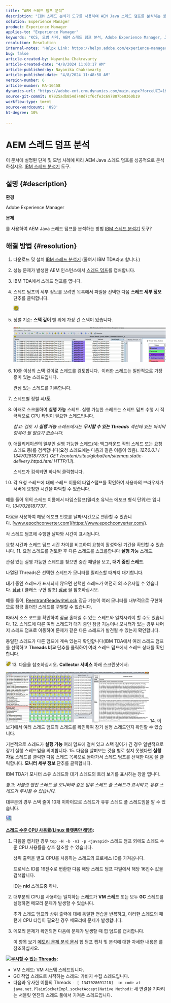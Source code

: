 ```yaml
---
title: “AEM 스레드 덤프 분석”
description: "IBM 스레드 분석기 도구를 사용하여 AEM Java 스레드 덤프를 분석하는 방법에 대해 알아봅니다."
solution: Experience Manager
product: Experience Manager
applies-to: "Experience Manager"
keywords: "KCS, 모범 사례, AEM 스레드 덤프 분석, Adobe Experience Manager, Java, IBM 스레드 분석기"
resolution: Resolution
internal-notes: "Helpx Link: https://helpx.adobe.com/experience-manager/kb/thread-dump-analysis.html"
bug: false
article-created-by: Nayanika Chakravarty
article-created-date: "4/8/2024 11:03:17 AM"
article-published-by: Nayanika Chakravarty
article-published-date: "4/8/2024 11:48:58 AM"
version-number: 6
article-number: KA-16458
dynamics-url: "https://adobe-ent.crm.dynamics.com/main.aspx?forceUCI=1&pagetype=entityrecord&etn=knowledgearticle&id=c333e096-97f5-ee11-a1fe-6045bd006295"
source-git-commit: 07825adb854d748d7cf6cfe3c697887be0360b19
workflow-type: tm+mt
source-wordcount: '893'
ht-degree: 10%

---
```


# AEM 스레드 덤프 분석


이 문서에 설명된 단계 및 모범 사례에 따라 AEM Java 스레드 덤프를 성공적으로 분석하십시오. [IBM 스레드 분석기](https://www.ibm.com/support/pages/ibm-thread-and-monitor-dump-analyzer-java-tmda) 도구.

## 설명 {#description}


<b>환경</b>

Adobe Experience Manager

<b>문제</b>

를 사용하여 AEM Java 스레드 덤프를 분석하는 방법 [IBM 스레드 분석기](https://www.ibm.com/support/pages/ibm-thread-and-monitor-dump-analyzer-java-tmda) 도구?


## 해결 방법 {#resolution}


1. 다운로드 및 설치 [IBM 스레드 분석기](https://www.ibm.com/support/pages/ibm-thread-and-monitor-dump-analyzer-java-tmda) (줄여서 IBM TDA라고 합니다.)
2. 성능 문제가 발생한 AEM 인스턴스에서 [스레드 덤프](https://helpx.adobe.com/experience-manager/kb/thread-dumps-collection-analysis.html)를 캡처합니다.
3. IBM TDA에서 스레드 덤프를 엽니다.
4. 스레드 덤프의 세부 정보를 보려면 목록에서 파일을 선택한 다음 <b>스레드 세부 정보</b> 단추를 클릭합니다.

   ![](assets/18a97935-9df5-ee11-a1fe-6045bd006295.png)
5. 정렬 기준: <b>스택 깊이</b> 맨 위에 가장 긴 스택이 있습니다.

   ![](assets/f2bd2b85-9bf5-ee11-a1fe-6045bd006295.png)
6. 10줄 이상의 스택 깊이로 스레드를 검토합니다.  이러한 스레드는 일반적으로 가장 흥미 있는 스레드입니다.

   관심 있는 스레드를 기록합니다.
7. 스레드별 정렬 <b>시/도</b>.
8. 아래로 스크롤하여 <b>실행 가능</b> 스레드. 실행 가능한 스레드는 스레드 덤프 수행 시 적극적으로 CPU 타임이 필요한 스레드입니다.

   *참고: 검토 시 <b>실행 가능</b> 스레드에서는 <b>무시할 수 있는 Threads</b> 섹션에 있는 마지막 항목이 될 필요가 없습니다.*


9. 애플리케이션의 일부인 실행 가능한 스레드(예: 백그라운드 작업 스레드 또는 요청 스레드 등)를 검색합니다(요청 스레드에는 다음과 같은 이름이 있음). *127.0.0.1 `[` 1347028187737`]`  GET /content/sites/global/en/sitemap.static-delivery.httpd.html HTTP/1.1*).

   스레드가 검색되면 하나씩 클릭합니다.
10. 각 요청 스레드에 대해 스레드 이름의 타임스탬프를 확인하여 사용자의 브라우저가 서버에 요청한 시간을 파악할 수 있습니다.

   예를 들어 위의 스레드 이름에서 타임스탬프(밀리초 유닉스 에포크 형식 단위)는 입니다. *1347028187737*.

   다음을 사용하여 해당 에포크 번호를 날짜/시간으로 변환할 수 있습니다. [www.epochconverter.com](https://www.epochconverter.com/).

   각 스레드 덤프에 수행한 날짜와 시간이 표시됩니다.

   요청 시간과 스레드 덤프 시간 차이를 비교하여 요청이 활성화된 기간을 확인할 수 있습니다.
11. 요청 스레드를 검토한 후 다른 스레드를 스크롤합니다 <b>실행 가능</b> 스레드.

   관심 있는 실행 가능한 스레드를 찾으면 중간 패널을 보고, <b>대기 중인 스레드</b>.

   나열된 Threads은 선택한 스레드가 모니터를 릴리스할 때까지 대기합니다.

   대기 중인 스레드가 표시되지 않으면 선택한 스레드가 여전히 의 소유자일 수 있습니다. [잠금](https://docs.oracle.com/javase/1.5.0/docs/api/java/util/concurrent/locks/Lock.html) ( 클래스 구현 참조) [잠금](https://docs.oracle.com/javase/1.5.0/docs/api/java/util/concurrent/locks/Lock.html) 을 참조하십시오.

   예를 들어, [ReentrantReadwriteLock](https://docs.oracle.com/javase/1.5.0/docs/api/java/util/concurrent/locks/ReentrantReadWriteLock.html) 잠금 기능이 여러 모니터를 내부적으로 구현하므로 잠금 홀더인 스레드를 구별할 수 없습니다.

   따라서 소스 코드를 확인하여 잠금 홀더일 수 있는 스레드와 일치시켜야 할 수도 있습니다.
12. 스레드에 다른 여러 스레드가 대기 중인 잠금 기능이나 모니터가 있는 경우 나머지 스레드 덤프로 이동하여 문제가 같은 다른 스레드가 발견될 수 있는지 확인합니다.

   동일한 스레드가 다른 덤프에 계속 있는지 확인합니다(IBM TDA에서 여러 스레드 덤프를 선택하고 <b>Threads 비교</b> 단추를 클릭하여 여러 스레드 덤프에서 스레드 상태를 확인합니다.

   ![](assets/e0d94248-9df5-ee11-a1fe-6045bd006295.png)
13. 다음을 참조하십시오. <b>Collector 서비스</b> 아래 스크린샷에서:

   ![](assets/12b13798-9bf5-ee11-a1fe-6045bd006295.png)
14. 이 보기에서 여러 스레드 덤프의 스레드를 확인하여 장기 실행 스레드인지 확인할 수 있습니다.

   기본적으로 스레드가 <b>실행 가능</b> 여러 덤프에 걸쳐 있고 스택 길이가 긴 경우 일반적으로 장기 실행 스레드임을 의미합니다.
15. 다음을 살펴보는 것을 별로 찾지 못했다면 <b>실행 가능</b> 스레드를 클릭한 다음 스레드 목록으로 돌아가서 스레드 덤프를 선택한 다음 을 클릭합니다. <b>모니터 세부 정보</b> 단추를 클릭합니다.

   IBM TDA가 모니터 소유 스레드와 대기 스레드의 트리 보기를 표시하는 창을 엽니다.

   *참고: 서블릿 엔진 스레드 풀 모니터와 같은 일부 스레드 풀 스레드가 표시되고, 유휴 스레드가 무시될 수 있습니다.*

   대부분의 경우 스택 줄이 10개 이하이므로 스레드가 유휴 스레드 풀 스레드임을 알 수 있습니다.

   ![](assets/94bb3161-9df5-ee11-a1fe-6045bd006295.png)




<u><b>스레드 수준 CPU 사용률(Linux 플랫폼만 해당)</b></u><b>:</b>

1. 다음을 캡처한 경우 `top -H -b -n1 -p <javapid>` 스레드 덤프 외에도 스레드 수준 CPU 사용률을 상호 참조할 수 있습니다.

   상위 출력을 열고 CPU를 사용하는 스레드의 프로세스 ID를 가져옵니다.

   프로세스 ID를 16진수로 변환한 다음 해당 스레드 덤프 파일에서 해당 16진수 값을 검색합니다.

   ID는 <b>nid</b> 스레드중 하나.
2. 대부분의 CPU를 사용하는 일치하는 스레드가 <b>VM 스레드</b> 또는 모두 <b>GC</b> 스레드를 실행하면 메모리 문제가 발생할 수 있습니다.

   추가 스레드 덤프와 상위 출력에 대해 동일한 연습을 반복하고, 이러한 스레드의 패턴에 CPU 타임이 필요한 경우 메모리에 문제가 발생합니다.
3. 메모리 문제가 확인되면 다음에 문제가 발생할 때 힙 덤프를 캡처합니다.

   이 항목 보기 [메모리 문제 분석 문서](https://experienceleague.adobe.com/docs/experience-cloud-kcs/kbarticles/KA-17482.html?lang=en) 힙 덤프 캡처 및 분석에 대한 자세한 내용은 를 참조하십시오.


![](https://helpx.adobe.com/libs/cq/ui/resources/0.gif)<b><u>무시할 수 있는 Threads</u>:</b>

- VM 스레드: VM 시스템 스레드입니다.
- GC 작업 스레드로 시작하는 스레드: 가비지 수집 스레드입니다.
- 다음과 유사한 이름의 Threads `- [ 1347028691218]  in code at java.net.PlainSocketImpl.socketAccept(Native Method)`: 새 연결을 기다리는 서블릿 엔진의 스레드 풀에서 가져온 스레드입니다.

